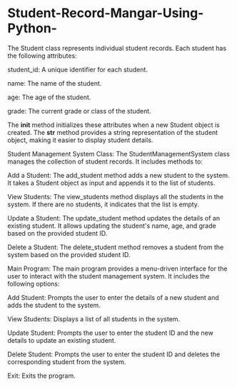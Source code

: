 # Student-Record-Mangar-Using-Python-
The Student class represents individual student records. Each student has the following attributes:

student_id: A unique identifier for each student.

name: The name of the student.

age: The age of the student.

grade: The current grade or class of the student.

The __init__ method initializes these attributes when a new Student object is created. The __str__ method provides a string representation of the student object, making it easier to display student details.

Student Management System Class:
The StudentManagementSystem class manages the collection of student records. It includes methods to:

Add a Student: The add_student method adds a new student to the system. It takes a Student object as input and appends it to the list of students.

View Students: The view_students method displays all the students in the system. If there are no students, it indicates that the list is empty.

Update a Student: The update_student method updates the details of an existing student. It allows updating the student's name, age, and grade based on the provided student ID.

Delete a Student: The delete_student method removes a student from the system based on the provided student ID.

Main Program:
The main program provides a menu-driven interface for the user to interact with the student management system. It includes the following options:

Add Student: Prompts the user to enter the details of a new student and adds the student to the system.

View Students: Displays a list of all students in the system.

Update Student: Prompts the user to enter the student ID and the new details to update an existing student.

Delete Student: Prompts the user to enter the student ID and deletes the corresponding student from the system.

Exit: Exits the program.
